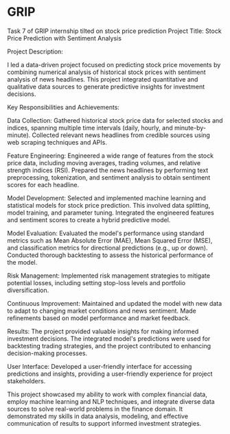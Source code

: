 # GRIP
Task 7 of GRIP internship tilted on stock price prediction
Project Title: Stock Price Prediction with Sentiment Analysis

Project Description:

I led a data-driven project focused on predicting stock price movements by combining numerical analysis of historical stock prices with sentiment analysis of news headlines. This project integrated quantitative and qualitative data sources to generate predictive insights for investment decisions.

Key Responsibilities and Achievements:

Data Collection: Gathered historical stock price data for selected stocks and indices, spanning multiple time intervals (daily, hourly, and minute-by-minute). Collected relevant news headlines from credible sources using web scraping techniques and APIs.

Feature Engineering: Engineered a wide range of features from the stock price data, including moving averages, trading volumes, and relative strength indices (RSI). Prepared the news headlines by performing text preprocessing, tokenization, and sentiment analysis to obtain sentiment scores for each headline.

Model Development: Selected and implemented machine learning and statistical models for stock price prediction. This involved data splitting, model training, and parameter tuning. Integrated the engineered features and sentiment scores to create a hybrid predictive model.

Model Evaluation: Evaluated the model's performance using standard metrics such as Mean Absolute Error (MAE), Mean Squared Error (MSE), and classification metrics for directional predictions (e.g., up or down). Conducted thorough backtesting to assess the historical performance of the model.

Risk Management: Implemented risk management strategies to mitigate potential losses, including setting stop-loss levels and portfolio diversification.

Continuous Improvement: Maintained and updated the model with new data to adapt to changing market conditions and news sentiment. Made refinements based on model performance and market feedback.

Results: The project provided valuable insights for making informed investment decisions. The integrated model's predictions were used for backtesting trading strategies, and the project contributed to enhancing decision-making processes.

User Interface: Developed a user-friendly interface for accessing predictions and insights, providing a user-friendly experience for project stakeholders.

This project showcased my ability to work with complex financial data, employ machine learning and NLP techniques, and integrate diverse data sources to solve real-world problems in the finance domain. It demonstrated my skills in data analysis, modeling, and effective communication of results to support informed investment strategies.






